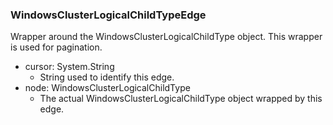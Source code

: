 ### WindowsClusterLogicalChildTypeEdge
Wrapper around the WindowsClusterLogicalChildType object. This wrapper is used for pagination.

- cursor: System.String
  - String used to identify this edge.
- node: WindowsClusterLogicalChildType
  - The actual WindowsClusterLogicalChildType object wrapped by this edge.

